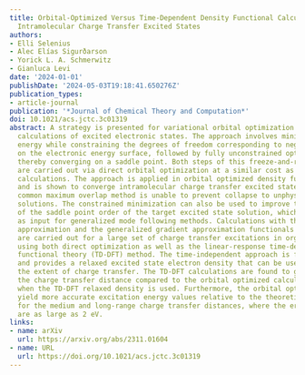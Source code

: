 ```yaml
---
title: Orbital-Optimized Versus Time-Dependent Density Functional Calculations of
  Intramolecular Charge Transfer Excited States
authors:
- Elli Selenius
- Alec Elías Sigurðarson
- Yorick L. A. Schmerwitz
- Gianluca Levi
date: '2024-01-01'
publishDate: '2024-05-03T19:18:41.650276Z'
publication_types:
- article-journal
publication: '*Journal of Chemical Theory and Computation*'
doi: 10.1021/acs.jctc.3c01319
abstract: A strategy is presented for variational orbital optimization in time-independent
  calculations of excited electronic states. The approach involves minimizing the
  energy while constraining the degrees of freedom corresponding to negative curvature
  on the electronic energy surface, followed by fully unconstrained optimization,
  thereby converging on a saddle point. Both steps of this freeze-and-release strategy
  are carried out via direct orbital optimization at a similar cost as ground state
  calculations. The approach is applied in orbital optimized density functional calculations
  and is shown to converge intramolecular charge transfer excited states where the
  common maximum overlap method is unable to prevent collapse to unphysical, charge-delocalized
  solutions. The constrained minimization can also be used to improve the estimate
  of the saddle point order of the target excited state solution, which is required
  as input for generalized mode following methods. Calculations with the local density
  approximation and the generalized gradient approximation functionals PBE and BLYP
  are carried out for a large set of charge transfer excitations in organic molecules
  using both direct optimization as well as the linear-response time-dependent density
  functional theory (TD-DFT) method. The time-independent approach is fully variational
  and provides a relaxed excited state electron density that can be used to quantify
  the extent of charge transfer. The TD-DFT calculations are found to generally overestimate
  the charge transfer distance compared to the orbital optimized calculations, even
  when the TD-DFT relaxed density is used. Furthermore, the orbital optimized calculations
  yield more accurate excitation energy values relative to the theoretical best estimates
  for the medium and long-range charge transfer distances, where the errors of TD-DFT
  are as large as 2 eV.
links:
- name: arXiv
  url: https://arxiv.org/abs/2311.01604
- name: URL
  url: https://doi.org/10.1021/acs.jctc.3c01319
---
```

